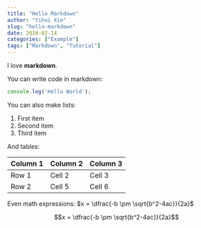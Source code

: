 ```yaml
---
title: "Hello Markdown"
author: "Yihui Xie"
slug: "hello-markdown"
date: 2016-02-14
categories: ["Example"]
tags: ["Markdown", "Tutorial"]
---
```


I love **markdown**.

You can write code in markdown:

```js
console.log('Hello World');
```

You can also make lists:

1. First item
2. Second item
3. Third item

And tables:

| Column 1 | Column 2 | Column 3 |
|----------|----------|----------|
| Row 1    | Cell 2   | Cell 3   |
| Row 2    | Cell 5   | Cell 6   |

Even math expressions: $x = \dfrac{-b \pm \sqrt{b^2-4ac}}{2a}$

$$x = \dfrac{-b \pm \sqrt{b^2-4ac}}{2a}$$

